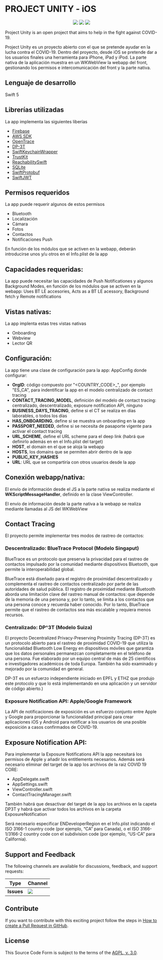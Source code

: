 
# PROJECT UNITY - iOS

<p align="center">
    <a href="https://github.com/SanUnity/project-unity-ios/commits/" title="Last Commit"><img src="https://img.shields.io/github/last-commit/SanUnity/project-unity-front?style=flat"></a>
    <a href="https://github.com/SanUnity/project-unity-ios//issues" title="Open Issues"><img src="https://img.shields.io/github/issues/SanUnity/project-unity-front?style=flat"></a>
    <a href="https://github.com/SanUnity/project-unity-ios/blob/master/LICENSE" title="License"><img src="https://img.shields.io/badge/License-AGPL--3.0-blue?style=flat"></a>
</p>

Project Unity is an open project that aims to help in the fight against COVID-19.

Project Unity es un proyecto abierto con el que se pretende ayudar en la lucha contra el COVID-19. Dentro del proyecto, desde iOS se pretende dar a los usuarios finales una herramienta para iPhone, iPad y iPod. La parte nativa de la aplicación muestra en un WKWebView la webapp del front, gestionando los permisos e intercomunicación del front y la parte nativa.

## Lenguaje de desarrollo

Swift 5

## Librerías utilizadas

La app implementa las siguientes liberías

* [Firebase](https://github.com/firebase/firebase-ios-sdk)
* [AWS SDK](https://github.com/aws-amplify/aws-sdk-ios/tree/main/AWSAuthSDK/Sources/AWSMobileClient)
* [OpenTrace](https://github.com/opentrace-community/opentrace-ios)
* [DP-3T](https://github.com/DP-3T/dp3t-sdk-ios)
* [SwiftKeychainWrapper](https://github.com/jrendel/SwiftKeychainWrapper)
* [TrustKit](https://github.com/datatheorem/TrustKit)
* [ReachabilitySwift](https://github.com/ashleymills/Reachability.swift)
* [SQLite](https://github.com/stephencelis/SQLite.swift)
* [SwiftProtobuf](https://github.com/apple/swift-protobuf)
* [SwiftJWT](https://github.com/IBM-Swift/Swift-JWT)

## Permisos requeridos

La app puede requerir algunos de estos permisos

* Bluetooth
* Localización
* Cámara
* Fotos
* Contactos
* Notificaciones Push

En función de los módulos que se activen en la webapp, deberán introducirse unos y/u otros en el Info.plist de la app

## Capacidades requeridas:

La app puede necesitar las capacidades de Push Notificationes y algunos Background Modes, en función de los módulos que se activen en la webapp: Uses BT LE accesories, Acts as a BT LE acessory, Background fetch y Remote notifications

## Vistas nativas:

La app implenta estas tres vistas nativas

* Onboarding
* Webview
* Lector QR

## Configuración:

La app tiene una clase de configuración para la app: AppConfig donde configurar:

* **OrgID**: código compuesto por "<COUNTRY_CODE>_<INDENFITIER>", por ejemplo "ES_CA", para indentificar la app en el modelo centralizado de contact tracing
* **CONTACT_TRACING_MODEL**, definición del modelo de contact tracing: centralizado, descentralizado, exposure notification API, ninguno
* **BUSINESS_DAYS_TRACING**, define si el CT se realiza en días laborables, o todos los días
* **HAS_ONBOARDING**, define si se muestra un onboarding en la app
* **PASSPORT_NEEDED**, define si se necesita de pasaporte vigente para activar el contact tracing
* **URL_SCHEME**, define el URL scheme para el deep link (habrá que definirlo además en en el Info.plist del target)
* **HOST**, el domain en el que se aloja la webapp
* **HOSTS**, los domains que se permiten abrir dentro de la app
* **PUBLIC_KEY_HASHES**
* **URL**: URL que se compartiría con otros usuarios desde la app

## Conexión webapp/nativa:

El envío de información desde el JS a la parte nativa se realiza mediante el **WKScriptMessageHandler**, definido en la clase ViewController.

El envío de información desde la parte nativa a la webapp se realiza mediante llamadas al JS del WKWebView

## Contact Tracing

El proyecto permite implementar tres modos de rastreo de contactos:

### Descentralizado: BlueTrace Protocol (Modelo Singaput)
BlueTrace es un protocolo que preserva la privacidad para el rastreo de contactos impulsado por la comunidad mediante dispositivos Bluetooth, que permite la interoperabilidad global.

BlueTrace está diseñado para el registro de proximidad descentralizado y complementa el rastreo de contactos centralizado por parte de las autoridades de salud pública. El registro de proximidad mediante Bluetooth aborda una limitación clave del rastreo manual de contactos: que depende de la memoria de una persona y, por lo tanto, se limita a los contactos que una persona conoce y recuerda haber conocido. Por lo tanto, BlueTrace permite que el rastreo de contactos sea más escalable y requiera menos recursos.

### Centralizado: DP^3T (Modelo Suiza)
El proyecto Decentralized Privacy-Preserving Proximity Tracing (DP-3T) es un protocolo abierto para el rastreo de proximidad COVID-19 que utiliza la funcionalidad Bluetooth Low Energy en dispositivos móviles que garantiza que los datos personales permanezcan completamente en el teléfono de una persona. Fue elaborado por un equipo central de más de 25 científicos e investigadores académicos de toda Europa. También ha sido examinado y mejorado por la comunidad en general.

DP-3T es un esfuerzo independiente iniciado en EPFL y ETHZ que produjo este protocolo y que lo está implementando en una aplicación y un servidor de código abierto.)

### Exposure Notification API: Apple/Google Framework
La API de notificaciones de exposición es un esfuerzo conjunto entre Apple y Google para proporcionar la funcionalidad principal para crear aplicaciones iOS y Android para notificar a los usuarios de una posible exposición a casos confirmados de COVID-19.

## Exposure Notification API:

Para implementar la Exposure Notifications API la app necesitará los permisos de Apple y añadir los entitlements necesarios. Además será necesario eliminar del target de la app los archivos de la raiz COVID 19 CORE:

* AppDelegate.swift
* AppSettings.swift
* ViewController.swift
* ContactTracingManager.swift

También habrá que desactivar del target de la app los archivos en la capeta DP3T y habrá que activar todos los archivos en la carpeta ExposureNotification

Será necesario especificar ENDeveloperRegion en el Info.plist indicando el ISO 3166-1 country code (por ejemplo, “CA” para Canada), o el ISO 3166-1/3166-2 country code con el subdivision code (por ejemplo, “US-CA” para California).

## Support and Feedback

The following channels are available for discussions, feedback, and support requests:

| Type       | Channel                                                |
| ---------- | ------------------------------------------------------ |
| **Issues** | <a href="https://github.com/SanUnity/project-unity-front//issues" title="Open Issues"><img src="https://img.shields.io/github/issues/SanUnity/project-unity-front?style=flat"></a> |

## Contribute

If you want to contribute with this exciting project follow the steps in [How to create a Pull Request in GitHub](https://opensource.com/article/19/7/create-pull-request-github).

## License

This Source Code Form is subject to the terms of the [AGPL, v. 3.0](https://www.gnu.org/licenses/agpl-3.0.html).
